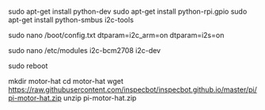 sudo apt-get install python-dev
sudo apt-get install python-rpi.gpio
sudo apt-get install python-smbus i2c-tools

sudo nano /boot/config.txt
dtparam=i2c_arm=on
dtparam=i2s=on

sudo nano /etc/modules
i2c-bcm2708
i2c-dev

sudo reboot

mkdir motor-hat
cd motor-hat
wget https://raw.githubusercontent.com/inspecbot/inspecbot.github.io/master/pi/pi-motor-hat.zip
unzip pi-motor-hat.zip
